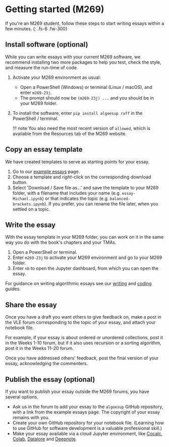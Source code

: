 # Getting started (M269)

If you're an M269 student, follow these steps to start writing essays within a few minutes.
{: .fs-6 .fw-300}

## Install software (optional)

While you can write essays with your current M269 software,
we recommend installing two more packages to help you
test, check the style, and measure the run-time of code.

1. Activate your M269 environment as usual:
    - Open a PowerShell (Windows) or terminal (Linux / macOS), and enter `m269-23j`.
    - The prompt should now be `(m269-23j) ...` and you should be in your M269 folder.
2. To install the software, enter `pip install algoesup ruff` in the PowerShell / terminal.

    !!! note
        You also need the most recent version of `allowed`, which is available
        from the Resources tab of the M269 website.

## Copy an essay template

We have created templates to serve as starting points for your essay.

1. Go to our [example essays](example-essays.md) page.
2. Choose a template and _right_-click on the corresponding download button.
3. Select 'Download / Save file as...' and save the template to your M269 folder,
   with a filename that includes your name (e.g. `essay-Michael.ipynb`)
   or that indicates the topic (e.g. `balanced-brackets.ipynb`).
   If you prefer, you can rename the file later, when you settled on a topic.

## Write the essay

With the essay template in your M269 folder, you can work on it in the same way
you do with the book's chapters and your TMAs.

1. Open a PowerShell or terminal.
2. Enter `m269-23j` to activate your M269 environment and go to your M269 folder.
3. Enter `nb` to open the Jupyter dashboard, from which you can open the essay.

For guidance on writing algorithmic essays see our [writing](writing.md) and
[coding](coding.ipynb) guides.

## Share the essay

Once you have a draft you want others to give feedback on,
make a post in the VLE forum corresponding to the topic of your essay,
and attach your notebook file.

For example, if your essay is about ordered or unordered collections,
post it in the Weeks 1-10 forum, but if it also uses recursion or a sorting algorithm,
post it in the Weeks 11–20 forum.

Once you have addressed others' feedback, post the final version of your essay,
acknowledging the commenters.

## Publish the essay (optional)

If you want to publish your essay outside the M269 forums, you have several options.

- Ask us in the forum to add your essay to the `algoesup` GitHub repository,
  with a link from the example essays page. The copyright of your essay remains with you.
- Create your own GitHub repository for your notebook file.
  (Learning how to use GitHub for software development is a valuable professional skill.)
- Make your essay available via a cloud Jupyter environment, like
  [Cocalc](https://cocalc.com), [Colab](https://colab.research.google.com),
  [Datalore](https://datalore.jetbrains.com) and [Deepnote](https://deepnote.com).
